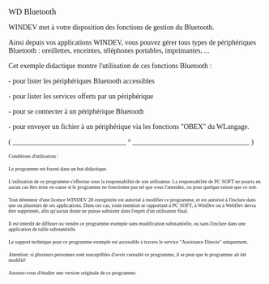   
<span style="font-family:Arial sans-serif;font-size:16px;">WD Bluetooth</span>

  
<span style="font-family:Arial sans-serif;font-size:14px;">WINDEV met à votre disposition des fonctions de gestion du Bluetooth.</span>

<span style="font-family:Arial sans-serif;font-size:14px;">Ainsi depuis vos applications WINDEV, vous pouvez gérer tous types de périphériques Bluetooth : oreillettes, enceintes, téléphones portables, imprimantes, ...</span>

<span style="font-family:Arial sans-serif;font-size:14px;">Cet exemple didactique montre l'utilisation de ces fonctions Bluetooth :</span>

<span style="font-family:Arial sans-serif;font-size:14px;">- pour lister les périphériques Bluetooth accessibles</span>

<span style="font-family:Arial sans-serif;font-size:14px;">- pour lister les services offerts par un périphérique </span>

<span style="font-family:Arial sans-serif;font-size:14px;">- pour se connecter à un périphérique Bluetooth</span>

<span style="font-family:Arial sans-serif;font-size:14px;">- pour envoyer un fichier à un périphérique via les fonctions "OBEX" du WLangage. </span>

  
  
<span style="font-family:Arial sans-serif;font-size:14px;">( \_\_\_\_\_\_\_\_\_\_\_\_\_\_\_\_\_\_\_\_\_\_\_\_\_\_\_\_\_\_\_\_ ° \_\_\_\_\_\_\_\_\_\_\_\_\_\_\_\_\_\_\_\_\_\_\_\_\_\_\_\_\_\_\_\_\_ )</span>

  
<span style="font-family:Arial sans-serif;font-size:10px;">Conditions d'utilisation :</span>

<span style="font-family:Arial sans-serif;font-size:10px;">Le programme est fourni dans un but didactique.</span>

<span style="font-family:Arial sans-serif;font-size:10px;">L'utilisation de ce programme s'effectue sous la responsabilité de son utilisateur. La responsabilité de PC SOFT ne pourra en aucun cas être mise en cause si le programme ne fonctionne pas tel que vous l'attendez, ou pour quelque raison que ce soit. </span>

<span style="font-family:Arial sans-serif;font-size:10px;">Tout détenteur d'une licence WINDEV 28 enregistrée est autorisé à modifier ce programme, et est autorisé à l'inclure dans une ou plusieurs de ses applications. Dans ces cas, toute mention se rapportant à PC SOFT, à WinDev ou à WebDev devra être supprimée, afin qu'aucun doute ne puisse subsister dans l'esprit d'un utilisateur final.</span>

<span style="font-family:Arial sans-serif;font-size:10px;">Il est interdit de diffuser ou vendre ce programme exemple sans modification substantielle, ou sans l'inclure dans une application de taille substantielle.</span>

<span style="font-family:Arial sans-serif;font-size:10px;">Le support technique pour ce programme exemple est accessible à travers le service "Assistance Directe" uniquement.</span>

<span style="font-family:Arial sans-serif;font-size:10px;">Attention: si plusieurs personnes sont susceptibles d'avoir consulté ce programme, il se peut que le programme ait été modifié! </span>

<span style="font-family:Arial sans-serif;font-size:10px;">Assurez-vous d'étudier une version originale de ce programme.</span>

  
  